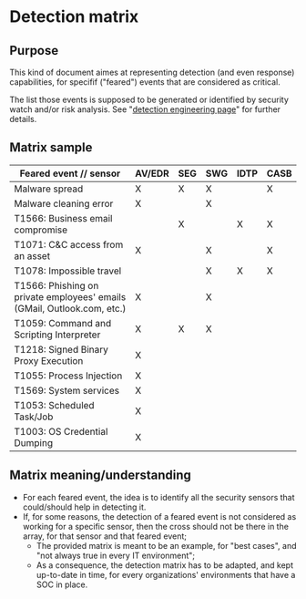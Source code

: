 # Detection matrix

## Purpose

This kind of document aimes at representing detection (and even response) capabilities, for specifif ("feared") events that are considered as critical. 

The list those events is supposed to be generated or identified by security watch and/or risk analysis. See "[detection engineering page](https://github.com/cyb3rxp/awesome-soc/blob/main/detection_engineering.md#how-to-feed-the-plan-phase)" for further details.

## Matrix sample

| Feared event // sensor    | AV/EDR |  SEG  |  SWG  |  IDTP | CASB  |
| ------------------------- | ------ | ----- | ----- | ----- | ----- |
| Malware spread            |    X   |   X   |   X   |       |   X   |
| Malware cleaning error    |    X   |       |   X   |       |       |
| T1566: Business email compromise |        |   X   |       |   X   |   X   |
| T1071: C&C access from an asset  |    X   |       |   X   |       |   X   |
| T1078: Impossible travel         |        |       |   X   |   X   |   X   |
| T1566: Phishing on private employees' emails (GMail, Outlook.com, etc.) |   X    |       |   X   |      |      |
| T1059: Command and Scripting Interpreter |   X   |   X   |   X   |       |       |
| T1218: Signed Binary Proxy Execution |   X   |       |       |       |       |
| T1055: Process Injection  |   X   |       |       |       |       |
| T1569: System services    |   X   |       |       |       |       |
| T1053: Scheduled Task/Job |   X   |       |       |       |       |
| T1003: OS Credential Dumping |   X   |       |       |       |       |



## Matrix meaning/understanding

* For each feared event, the idea is to identify all the security sensors that could/should help in detecting it.
* If, for some reasons, the detection of a feared event is not considered as working for a specific sensor, then the cross should not be there in the array, for that sensor and that feared event;
  * The provided matrix is meant to be an example, for "best cases", and "not always true in every IT environment";
  * As a consequence, the detection matrix has to be adapted, and kept up-to-date in time, for every organizations' environments that have a SOC in place.
